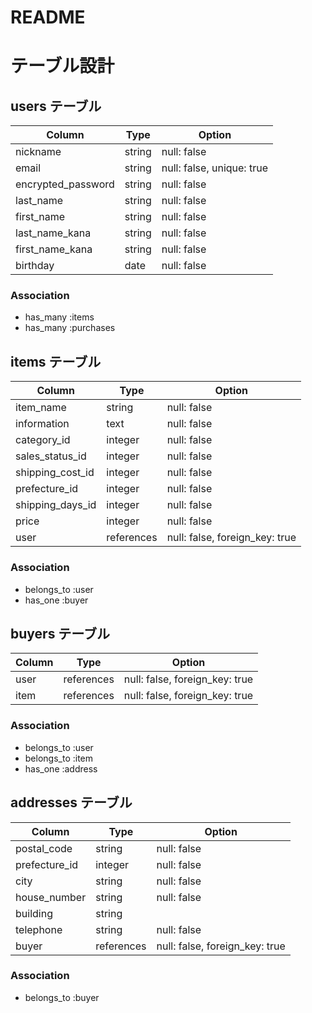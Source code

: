 # README

# テーブル設計

## users テーブル

| Column                    | Type   | Option                    |
| ------------------------- | ------ | ------------------------- |
| nickname                  | string | null: false               |
| email                     | string | null: false, unique: true |
| encrypted_password        | string | null: false               |
| last_name                 | string | null: false               |
| first_name                | string | null: false               |
| last_name_kana            | string | null: false               |
| first_name_kana           | string | null: false               |
| birthday                  | date   | null: false               |


### Association

- has_many :items
- has_many :purchases

## items テーブル
 
| Column           | Type       | Option                         |
| ---------------- | ---------- | ------------------------------ |
| item_name        | string     | null: false                    |
| information      | text       | null: false                    |
| category_id      | integer    | null: false                    |
| sales_status_id  | integer    | null: false                    |
| shipping_cost_id | integer    | null: false                    |
| prefecture_id    | integer    | null: false                    |
| shipping_days_id | integer    | null: false                    |
| price            | integer    | null: false                    |
| user             | references | null: false, foreign_key: true |

### Association

- belongs_to :user
- has_one :buyer

## buyers テーブル

| Column     | Type       | Option                         |
| ---------- | ---------- | ------------------------------ |
| user       | references | null: false, foreign_key: true | 
| item       | references | null: false, foreign_key: true |

### Association

- belongs_to :user
- belongs_to :item
- has_one :address

## addresses テーブル

| Column        | Type       | Option                         |
| ------------- | ---------- | ------------------------------ |
| postal_code   | string     | null: false                    |
| prefecture_id | integer    | null: false                    |
| city          | string     | null: false                    |
| house_number  | string     | null: false                    |
| building      | string     |                                |
| telephone     | string     | null: false                    |
| buyer         | references | null: false, foreign_key: true | 

### Association

- belongs_to :buyer



